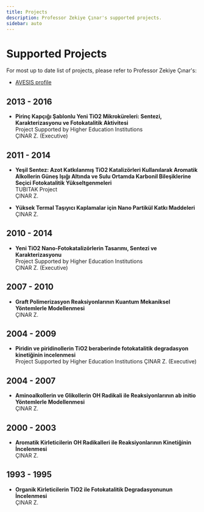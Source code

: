 ```yaml
---
title: Projects
description: Professor Zekiye Çınar's supported projects.
sidebar: auto
---
```


# Supported Projects

For most up to date list of projects, please refer to Professor Zekiye Çınar's:

- [AVESIS profile](https://avesis.yildiz.edu.tr/cinarz/publications)

## 2013 - 2016

- **Pirinç Kapçığı Şablonlu Yeni TiO2 Mikroküreleri: Sentezi, Karakterizasyonu ve Fotokatalitik Aktivitesi**\
  Project Supported by Higher Education Institutions\
  ÇINAR Z. (Executive)

## 2011 - 2014

- **Yeşil Sentez: Azot Katkılanmış TiO2 Katalizörleri Kullanılarak Aromatik Alkollerin Güneş Işığı Altında ve Sulu Ortamda Karbonil Bileşiklerine Seçici Fotokatalitik Yükseltgenmeleri**\
  TUBITAK Project\
  ÇINAR Z.

- **Yüksek Termal Taşıyıcı Kaplamalar için Nano Partikül Katkı Maddeleri**\
  ÇINAR Z.

## 2010 - 2014

- **Yeni TiO2 Nano-Fotokatalizörlerin Tasarımı, Sentezi ve Karakterizasyonu**\
  Project Supported by Higher Education Institutions\
  ÇINAR Z. (Executive)
 
## 2007 - 2010

- **Graft Polimerizasyon Reaksiyonlarının Kuantum Mekaniksel Yöntemlerle Modellenmesi**\
  ÇINAR Z.

## 2004 - 2009

- **Piridin ve piridinollerin TiO2 beraberinde fotokatalitik degradasyon kinetiğinin incelenmesi**\
  Project Supported by Higher Education Institutions
  ÇINAR Z. (Executive)

## 2004 - 2007

- **Aminoalkollerin ve Glikollerin OH Radikali ile Reaksiyonlarının ab initio Yöntemlerle Modellenmesi**\
  ÇINAR Z.

## 2000 - 2003

- **Aromatik Kirleticilerin OH Radikalleri ile Reaksiyonlarının Kinetiğinin İncelenmesi**\
  ÇINAR Z.

## 1993 - 1995

- **Organik Kirleticilerin TiO2 ile Fotokatalitik Degradasyonunun İncelenmesi**\
  ÇINAR Z.


